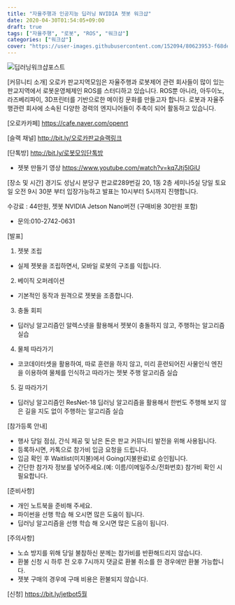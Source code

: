 ```yaml
---
title: "자율주행과 인공지능 딥러닝 NVIDIA 젯봇 워크샵"
date: 2020-04-30T01:54:05+09:00
draft: true
tags: ["자율주행", "로봇", "ROS", "워크샵"]
categories: ["워크샵"]
cover: "https://user-images.githubusercontent.com/152094/80623953-f68de800-8a85-11ea-961a-dffae7c9700d.png"
---
```


![딥러닝워크샵포스트](https://user-images.githubusercontent.com/152094/80623953-f68de800-8a85-11ea-961a-dffae7c9700d.png)

[커뮤니티 소개]
오로카 판교지역모임은 자율주행과 로봇제어 관련 회사들이 많이 있는 판교지역에서 로봇운영체제인 ROS를 스터디하고 있습니다. ROS뿐 아니라, 아두이노, 라즈베리파이, 3D프린터를 기반으로한 메이킹 문화를 만들고자 합니다. 로봇과 자율주행관련 회사에 소속된 다양한 경력의 엔지니어들이 주축이 되어 활동하고 있습니다.

[오로카카페]
https://cafe.naver.com/openrt

[슬랙 채널]
http://bit.ly/오로카판교슬랙링크

[단톡방]
http://bit.ly/로봇모임단톡방

- 젯봇 만들기 영상
https://www.youtube.com/watch?v=kq7Jtj5IGiU

[장소 및 시간]
경기도 성남시 분당구 판교로289번길 20, 1동 2층 세미나5실
당일 토요일 오전 9시 30분 부터 입장가능하고 발표는 10시부터 5시까지 진행합니다.

수강료 : 44만원, 젯봇 NVIDIA Jetson Nano버전 (구매비용 30만원 포함)

- 문의:010-2742-0631

[발표]
1. 젯봇 조립
- 실제 젯봇을 조립하면서, 모바일 로봇의 구조를 익힙니다.

2. 베이직 오퍼레이션
- 기본적인 동작과 원격으로 젯봇을 조종합니다.

3. 충돌 회피
- 딥러닝 알고리즘인 알렉스넷을 활용해서 젯봇이 충돌하지 않고, 주행하는 알고리즘 실습

4. 물체 따라가기
- 코코데이터셋을 활용하여, 따로 훈련을 하지 않고, 미리 훈련되어진 사물인식 엔진을 이용하여 물체를 인식하고 따라가는 젯봇 주행 알고리즘 실습

5. 길 따라가기
- 딥러닝 알고리즘인 ResNet-18 딥러닝 알고리즘을 활용해서 한번도 주행해 보지 않은 길을 지도 없이 주행하는 알고리즘 실습

[참가등록 안내]
- 행사 당일 점심, 간식 제공 및 남은 돈은 판교 커뮤니티 발전을 위해 사용됩니다.
- 등록하시면, 카톡으로 참가비 입금 요청을 드립니다.
- 입금 확인 후 Waitlist(미지불)에서 Going(지불완료)로 승인됩니다.
- 간단한 참가자 정보를 넣어주세요.(예: 이름/이메일주소/전화번호) 참가비 확인 시 필요합니다.

[준비사항]
- 개인 노트북을 준비해 주세요.
- 파이썬을 선행 학습 해 오시면 많은 도움이 됩니다.
- 딥러닝 알고리즘을 선행 학습 해 오시면 많은 도음이 됩니다.

[주의사항]
- 노쇼 방지를 위해 당일 불참하신 분께는 참가비를 반환해드리지 않습니다.
- 환불 신청 시 하루 전 오후 7시까지 댓글로 환불 취소를 한 경우에만 환불 가능합니다.
- 젯봇 구매의 경우에 구매 비용은 환불되지 않습니다.

[신청]
https://bit.ly/jetbot5월
